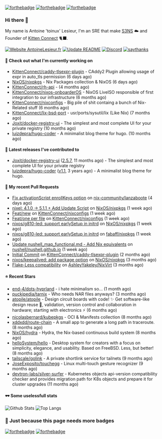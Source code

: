 [![forthebadge](https://forthebadge.com/images/badges/powered-by-energy-drinks.svg)](https://forthebadge.com)
[![forthebadge](https://forthebadge.com/images/badges/works-on-my-machine.svg)](https://forthebadge.com)
[![forthebadge](https://forthebadge.com/images/badges/certified-snoop-lion.svg)](https://forthebadge.com)

### Hi there 👋

My name is Antoine 'toinux' Lesieur, I'm an SRE that make [S3NS](https://s3ns.io) ☁️ and Founder of [Kitten Connect](https://kittenconnect.net/) 🐈‍⬛.

[![Website AntoineLesieur.fr](https://img.shields.io/website-up-down-green-red/http/antoinelesieur.fr.svg)](http://antoinelesieur.fr/)
[![Update README](https://github.com/itzwam/itzwam/actions/workflows/update.yaml/badge.svg)](https://github.com/itzwam/itzwam/actions/workflows/update.yaml)
[![Discord](https://badgen.net/badge/icon/discord?icon=discord&label)](https://discord.gg/X4BtdBMnvu)
[![saythanks](https://img.shields.io/badge/say-thanks-ff69b4.svg)](https://saythanks.io/to/itzwam)

#### 👷 Check out what I'm currently working on

- [KittenConnect/caddy-tlsexpr-plugin](https://github.com/KittenConnect/caddy-tlsexpr-plugin) - CAddy2 Plugin allowing usage of expr in auto_tls permission (6 days ago)
- [NixOS/nixpkgs](https://github.com/NixOS/nixpkgs) - Nix Packages collection &amp; NixOS (6 days ago)
- [KittenConnect/rh-api](https://github.com/KittenConnect/rh-api) -  (4 months ago)
- [KittenConnect/nixos-onboarderOS](https://github.com/KittenConnect/nixos-onboarderOS) - NixOS LiveISO responsible of first integration to our infrastructure (6 months ago)
- [KittenConnect/nixconfigs](https://github.com/KittenConnect/nixconfigs) - Big pile of shit containg a bunch of Nix-Related stuff (6 months ago)
- [KittenConnect/lix-bsd-port](https://github.com/KittenConnect/lix-bsd-port) - usr/ports/sysutil/lix (Like Nix) (7 months ago)
- [Joxit/docker-registry-ui](https://github.com/Joxit/docker-registry-ui) - The simplest and most complete UI for your private registry (10 months ago)
- [luizdepra/hugo-coder](https://github.com/luizdepra/hugo-coder) - A minimalist blog theme for hugo. (10 months ago)

#### 🔭 Latest releases I've contributed to

- [Joxit/docker-registry-ui](https://github.com/Joxit/docker-registry-ui) ([2.5.7](https://github.com/Joxit/docker-registry-ui/releases/tag/2.5.7), 11 months ago) - The simplest and most complete UI for your private registry
- [luizdepra/hugo-coder](https://github.com/luizdepra/hugo-coder) ([v1.1](https://github.com/luizdepra/hugo-coder/releases/tag/v1.1), 3 years ago) - A minimalist blog theme for hugo.

#### 🔨 My recent Pull Requests

- [Fix activationScript enrollKeys option](https://github.com/nix-community/lanzaboote/pull/422) on [nix-community/lanzaboote](https://github.com/nix-community/lanzaboote) (4 days ago)
- [nixel: 4.1.0 -&gt; 5.1.1 &#43; Add Update Script](https://github.com/NixOS/nixpkgs/pull/369124) on [NixOS/nixpkgs](https://github.com/NixOS/nixpkgs) (1 week ago)
- [Feat/new](https://github.com/KittenConnect/nixconfigs/pull/3) on [KittenConnect/nixconfigs](https://github.com/KittenConnect/nixconfigs) (1 week ago)
- [Feat/one per file](https://github.com/KittenConnect/nixconfigs/pull/2) on [KittenConnect/nixconfigs](https://github.com/KittenConnect/nixconfigs) (1 week ago)
- [ nixos/g810-led: support earlySetup in initrd](https://github.com/NixOS/nixpkgs/pull/368849) on [NixOS/nixpkgs](https://github.com/NixOS/nixpkgs) (1 week ago)
- [nixos/g810-led: support earlySetup in initrd](https://github.com/fabaff/nixpkgs/pull/3) on [fabaff/nixpkgs](https://github.com/fabaff/nixpkgs) (1 week ago)
- [Update nushell_map_functional.md - Add Nix equivalents](https://github.com/nushell/nushell.github.io/pull/1711) on [nushell/nushell.github.io](https://github.com/nushell/nushell.github.io) (1 week ago)
- [Initial Commit](https://github.com/KittenConnect/caddy-tlsexpr-plugin/pull/1) on [KittenConnect/caddy-tlsexpr-plugin](https://github.com/KittenConnect/caddy-tlsexpr-plugin) (2 months ago)
- [nixos/keepalived: add package option](https://github.com/NixOS/nixpkgs/pull/346462) on [NixOS/nixpkgs](https://github.com/NixOS/nixpkgs) (3 months ago)
- [Flake-Less compatibility](https://github.com/AshleyYakeley/NixVirt/pull/59) on [AshleyYakeley/NixVirt](https://github.com/AshleyYakeley/NixVirt) (3 months ago)

#### ⭐ Recent Stars

- [end-4/dots-hyprland](https://github.com/end-4/dots-hyprland) - i hate minimalism so... (1 month ago)
- [puckipedia/tarnix](https://github.com/puckipedia/tarnix) - Who needs NAR files anyways? (3 months ago)
- [atopile/atopile](https://github.com/atopile/atopile) - Design circuit boards with code! ✨ Get software-like design reuse 🚀, validation, version control and collaboration in hardware; starting with electronics ⚡️ (6 months ago)
- [nicolasbernard/kubepkgs](https://github.com/nicolasbernard/kubepkgs) - OCI &amp; Manifests collection (8 months ago)
- [xddxdd/route-chain](https://github.com/xddxdd/route-chain) - A small app to generate a long path in traceroute. (8 months ago)
- [NixOS/hydra](https://github.com/NixOS/hydra) - Hydra, the Nix-based continuous build system (8 months ago)
- [helloSystem/hello](https://github.com/helloSystem/hello) - Desktop system for creators with a focus on simplicity, elegance, and usability. Based on FreeBSD. Less, but better! (8 months ago)
- [tailscale/golink](https://github.com/tailscale/golink) - A private shortlink service for tailnets (9 months ago)
- [JoseExposito/touchegg](https://github.com/JoseExposito/touchegg) - Linux multi-touch gesture recognizer (9 months ago)
- [devtron-labs/silver-surfer](https://github.com/devtron-labs/silver-surfer) - Kubernetes objects api-version compatibility checker and provides migration path for K8s objects and prepare it for cluster upgrades (11 months ago)

#### 🕶️ Some uselessfull stats

![Github Stats](https://github-readme-stats.vercel.app/api?username=itzwam&show_icons=true&count_private=true)
![Top Langs](https://github-readme-stats.vercel.app/api/top-langs/?username=itzwam&langs_count=4&layout=compact)

### 🎨 Just because this page needs more badges

[![forthebadge](https://forthebadge.com/images/badges/designed-in-ms-paint.svg)](https://forthebadge.com)
[![forthebadge](https://forthebadge.com/images/badges/makes-people-smile.svg)](https://forthebadge.com)